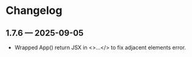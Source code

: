 # Changelog

## 1.7.6 — 2025-09-05
- Wrapped App() return JSX in <>...</> to fix adjacent elements error.
